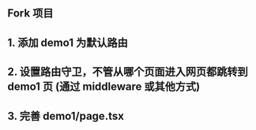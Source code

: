 ## Fork 项目

## 1. 添加 demo1 为默认路由

## 2. 设置路由守卫，不管从哪个页面进入网页都跳转到 demo1 页 (通过 middleware 或其他方式)

## 3. 完善 demo1/page.tsx
